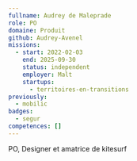 ```yaml
---
fullname: Audrey de Maleprade
role: PO
domaine: Produit
github: Audrey-Avenel
missions:
  - start: 2022-02-03
    end: 2025-09-30
    status: independent
    employer: Malt
    startups:
      - territoires-en-transitions
previously:
  - mobilic
badges:
  - segur
competences: []
---
```

PO, Designer et amatrice de kitesurf